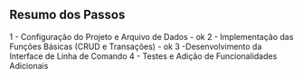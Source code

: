 ## Resumo dos Passos

1 - Configuração do Projeto e Arquivo de Dados - ok
2 - Implementação das Funções Básicas (CRUD e Transações) - ok
3  -Desenvolvimento da Interface de Linha de Comando
4 - Testes e Adição de Funcionalidades Adicionais